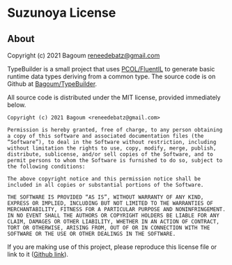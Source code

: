 # Suzunoya License

## About

Copyright (c) 2021 Bagoum <reneedebatz@gmail.com>

TypeBuilder is a small project that uses [PCOL/FluentIL](https://github.com/PCOL/FluentIL) to generate basic runtime data types deriving from a common type. The source code is on Github at [Bagoum/TypeBuilder](https://github.com/Bagoum/TypeBuilder).



All source code is distributed under the MIT license, provided immediately below.

```
Copyright (c) 2021 Bagoum <reneedebatz@gmail.com>

Permission is hereby granted, free of charge, to any person obtaining a copy of this software and associated documentation files (the “Software”), to deal in the Software without restriction, including without limitation the rights to use, copy, modify, merge, publish, distribute, sublicense, and/or sell copies of the Software, and to permit persons to whom the Software is furnished to do so, subject to the following conditions:

The above copyright notice and this permission notice shall be included in all copies or substantial portions of the Software.

THE SOFTWARE IS PROVIDED “AS IS”, WITHOUT WARRANTY OF ANY KIND, EXPRESS OR IMPLIED, INCLUDING BUT NOT LIMITED TO THE WARRANTIES OF MERCHANTABILITY, FITNESS FOR A PARTICULAR PURPOSE AND NONINFRINGEMENT. IN NO EVENT SHALL THE AUTHORS OR COPYRIGHT HOLDERS BE LIABLE FOR ANY CLAIM, DAMAGES OR OTHER LIABILITY, WHETHER IN AN ACTION OF CONTRACT, TORT OR OTHERWISE, ARISING FROM, OUT OF OR IN CONNECTION WITH THE SOFTWARE OR THE USE OR OTHER DEALINGS IN THE SOFTWARE.
```

If you are making use of this project, please reproduce this license file or link to it ([Github link](https://github.com/Bagoum/TypeBuilder/blob/master/LICENSE.md)).
